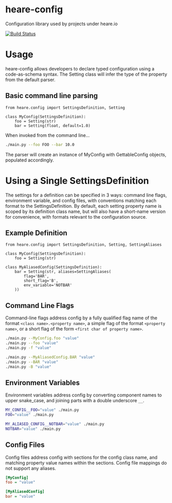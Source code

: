 # heare-config
Configuration library used by projects under heare.io

[![Build Status](https://app.travis-ci.com/heare-io/heare-config.svg?branch=main)](https://app.travis-ci.com/heare-io/heare-config)

# Usage
heare-config allows developers to declare typed configuration using a code-as-schema syntax.
The Setting class will infer the type of the property from the default parser.

## Basic command line parsing
```python3
from heare.config import SettingsDefinition, Setting

class MyConfig(SettingsDefinition):
    foo = Setting(str)
    bar = Setting(float, default=1.0)
```

When invoked from the command line...

```bash
./main.py --foo FOO --bar 10.0
```

The parser will create an instance of MyConfig with GettableConfig objects, populated accordingly.

# Using a Single SettingsDefinition

The settings for a definition can be specified in 3 ways: command line flags, environment variable, and config files, with conventions matching each format to the SettingsDefinition.
By default, each setting property name is scoped by its definition class name, but will also have a short-name version for convenience, with formats relevant to the configuration source. 

## Example Definition
```python3
from heare.config import SettingsDefinition, Setting, SettingAliases

class MyConfig(SettingsDefinition):
    foo = Setting(str)

class MyAliasedConfig(SettingsDefinition):
    bar = Setting(str, aliases=SettingAliases(
        flag='BAR',
        short_flag='B',
        env_variable='NOTBAR'
    ))
```

## Command Line Flags
Command-line flags address config by a fully qualified flag name of the format `<class name>.<property name>`, 
a simple flag of the format `<property name>`, or a short flag of the form `<first char of property name>`.

```bash
./main.py --MyConfig.foo "value"
./main.py --foo "value"
./main.py -f "value"

./main.py --MyAliasedConfig.BAR "value"
./main.py --BAR "value"
./main.py -B "value"
```

## Environment Variables
Environment variables address config by converting component names to upper snake_case, and joining parts with a double underscore `__`. 
```bash
MY_CONFIG__FOO="value" ./main.py
FOO="value" ./main.py

MY_ALIASED_CONFIG__NOTBAR="value" ./main.py
NOTBAR="value" ./main.py
```

## Config Files
Config files address config with sections for the config class name, and matching property value names within the sections. Config file mappings do not support any aliases.
```ini
[MyConfig]
foo = "value"

[MyAliasedConfig]
bar = "value"
```
